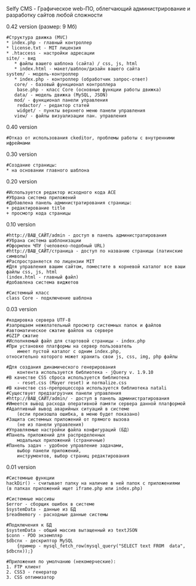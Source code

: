 Selfy CMS - Графическое web-ПО, облегчающий администрирование и разработку сайтов любой сложности

0.42 version (размер: 9 Мб)

	#Структура движка (MVC)
	* index.php - главный контроллер
	* license.txt - MIT лицензия
	* .htaccess - настройки адресации
	site/ - вид 
	   * файлы вашего шаблона (сайта) / css, js, html
	   * index.html - макет/шаблон/дизайн вашего сайта
	system/ - модель-контроллер
	   * index.php - контроллер (обработчик запрос-ответ)
	   core/ - базовый функционал контроллера
		base.php - класс Core (основные функции работы движка)
	   data/ - модель движка (MySQL, JSON)
	   mod/ - функционал панели управления
		redactor/ - редактор статей
		widget/ - пункты верхнего меню панели управления
	   view/ - файлы визуализации пан. управления

0.40 version

	#Отказ от использования ckeditor, проблемы работы с внутренними ифреймами

0.30 version

	#Создание страницы:
	* на основании главного шаблона
	
0.20 version

	#Используется редактор исходного кода ACE
	#Убрана система приложений
	#Добавлена панель администратирования страницы:
	+ редактирование title
	+ просмотр кода страницы

0.10 version	

	#http://ВАШ_САЙТ/admin - доступ в панель администратирования
	#Убрана система шаблонизации
	#Оформлен ЧПУ (человеко-подобный URL)
	#http://ВАШ_САЙТ/страница - доступ по названию страницы (латинские символы)
	#Распространяется по лицензии MIT
	#Для управления вашим сайтом, поместите в корневой каталог все ваши файлы css, js, html
	(index.html - главный файл)
	#добавлена система виджетов
	
	#Системный класс
	class Core - подключение шаблона
	
0.03 version

	#кодировка сервера UTF-8
	#запрещаем нежелательный просмотр системных папок и файлов
	#автоматическое сжатие файлов на сервере
	#GZIP сжатие
	#Исполняемый файл для стартовой страницы - index.php
	#При установке платформы на сервер пользователь
		имеет пустой каталог с одним index.php, 
	относительно которого может хранить свои js, css, img, php файлы

	#Для создания динамического генерирования
		контента используется библиотека - jQuery v. 1.9.10
	#В качестве CSS сброса используется библиотека
		- reset.css (Mayer reset) и normalize.css
	#В качестве css-препроцессора используется библиотека natali
	#Существует предзагрузчик панели управления
	#http://ВАШ_САЙТ/admin/ - доступ в панель администратирования
	#Имеется вывод расхода оперативной памяти сервера данной платформой
	#Адаптивный вывод аварийных ситуаций в системе
		(если произошла ошибка, в меню будет показано)
	#Защита системных приложений от прямого вызова 
		(не из панели управления)
	#Управляемые настройки файла конфигураций (БД)
	#Панель приложений для распределенных
		модальных приложений (страничные)
	#Панель задач - удобное управление задачами,
		выбор панели приложений,
		инструментов, выбор страниц редактирования

0.01 version

	#Системные функции
	hackDir() - считывает папку на наличие в ней папок с приложениями
	(в папках приложений ищет iframe.php или index.php)

	#Системные массивы
	$error - сборщик ошибок в системе
	$systemData - данные из БД
	$readmemory - расходные данные системы

	#Подключения к БД
	$systemData - общий массив вытащенный из textJSON
	$conn - PDO экземпляр
	$dbcnx - дескриптор MySQL 
		{пример - mysql_fetch_row(mysql_query("SELECT text FROM  data", $dbcnx));}
	
	#Приложения по умолчанию (некомерческие):
	1. FTP клиент
	2. CSS3 - генератор
	3. CSS оптимизатор
